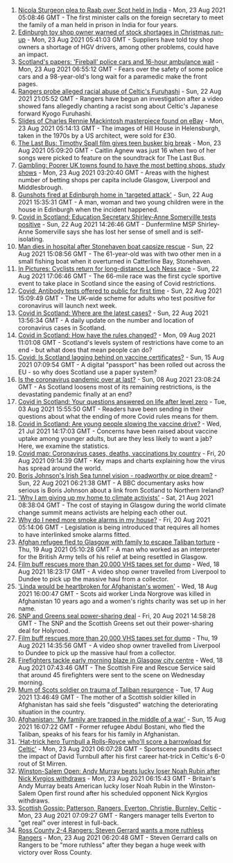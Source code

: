 1. [Nicola Sturgeon plea to Raab over Scot held in India](https://www.bbc.co.uk/news/uk-scotland-58272701) - Mon, 23 Aug 2021 05:08:46 GMT - The first minister calls on the foreign secretary to meet the family of a man held in prison in India for four years.
2. [Edinburgh toy shop owner warned of stock shortages in Christmas run-up](https://www.bbc.co.uk/news/uk-scotland-scotland-business-58299384) - Mon, 23 Aug 2021 05:41:03 GMT - Suppliers have told toy shop owners a shortage of HGV drivers, among other problems, could have an impact.
3. [Scotland's papers: 'Fireball' police cars and 16-hour ambulance wait](https://www.bbc.co.uk/news/uk-scotland-58302388) - Mon, 23 Aug 2021 06:55:12 GMT - Fears over the safety of some police cars and a 98-year-old's long wait for a paramedic make the front pages.
4. [Rangers probe alleged racial abuse of Celtic's Furuhashi](https://www.bbc.co.uk/news/uk-scotland-glasgow-west-58300455) - Sun, 22 Aug 2021 21:05:52 GMT - Rangers have begun an investigation after a video showed fans allegedly chanting a racist song about Celtic's Japanese forward Kyogo Furuhashi.
5. [Slides of Charles Rennie Mackintosh masterpiece found on eBay](https://www.bbc.co.uk/news/uk-scotland-glasgow-west-58297073) - Mon, 23 Aug 2021 05:14:13 GMT - The images of Hill House in Helensburgh, taken in the 1970s by a US architect, were sold for £30.
6. [The Last Bus: Timothy Spall film gives teen busker big break](https://www.bbc.co.uk/news/uk-scotland-58297986) - Mon, 23 Aug 2021 05:09:20 GMT - Caitlin Agnew was just 16 when two of her songs were picked to feature on the soundtrack for The Last Bus.
7. [Gambling: Poorer UK towns found to have the most betting shops, study shows](https://www.bbc.co.uk/news/business-58300899) - Mon, 23 Aug 2021 03:20:40 GMT - Areas with the highest number of betting shops per capita include Glasgow, Liverpool and Middlesbrough.
8. [Gunshots fired at Edinburgh home in 'targeted attack'](https://www.bbc.co.uk/news/uk-scotland-edinburgh-east-fife-58297984) - Sun, 22 Aug 2021 15:35:31 GMT - A man, woman and two young children were in the house in Edinburgh when the incident happened.
9. [Covid in Scotland: Education Secretary Shirley-Anne Somerville tests positive](https://www.bbc.co.uk/news/uk-scotland-scotland-politics-58299376) - Sun, 22 Aug 2021 14:26:46 GMT - Dunfermline MSP Shirley-Anne Somerville says she has lost her sense of smell and is self-isolating.
10. [Man dies in hospital after Stonehaven boat capsize rescue](https://www.bbc.co.uk/news/uk-scotland-north-east-orkney-shetland-58299011) - Sun, 22 Aug 2021 15:08:56 GMT - The 61-year-old was with two other men in a small fishing boat when it overturned in Catterline Bay, Stonehaven.
11. [In Pictures: Cyclists return for long-distance Loch Ness race](https://www.bbc.co.uk/news/uk-scotland-highlands-islands-58299528) - Sun, 22 Aug 2021 17:06:46 GMT - The 66-mile race was the first cycle sportive event to take place in Scotland since the easing of Covid restrictions.
12. [Covid: Antibody tests offered to public for first time](https://www.bbc.co.uk/news/uk-58293249) - Sun, 22 Aug 2021 15:09:49 GMT - The UK-wide scheme for adults who test positive for coronavirus will launch next week.
13. [Covid in Scotland: Where are the latest cases?](https://www.bbc.co.uk/news/uk-scotland-53511877) - Sun, 22 Aug 2021 13:56:34 GMT - A daily update on the number and location of coronavirus cases in Scotland.
14. [Covid in Scotland: How have the rules changed?](https://www.bbc.co.uk/news/uk-scotland-53166816) - Mon, 09 Aug 2021 11:01:08 GMT - Scotland's levels system of restrictions have come to an end - but what does that mean people can do?
15. [Covid: Is Scotland lagging behind on vaccine certificates?](https://www.bbc.co.uk/news/uk-scotland-57519070) - Sun, 15 Aug 2021 07:09:54 GMT - A digital "passport" has been rolled out across the EU - so why does Scotland use a paper system?
16. [Is the coronavirus pandemic over at last?](https://www.bbc.co.uk/news/uk-scotland-58112939) - Sun, 08 Aug 2021 23:08:24 GMT - As Scotland loosens most of its remaining restrictions, is the devastating pandemic finally at an end?
17. [Covid in Scotland: Your questions answered on life after level zero](https://www.bbc.co.uk/news/uk-scotland-58071989) - Tue, 03 Aug 2021 15:55:50 GMT - Readers have been sending in their questions about what the ending of more Covid rules means for them.
18. [Covid in Scotland: Are young people slowing the vaccine drive?](https://www.bbc.co.uk/news/uk-scotland-57915106) - Wed, 21 Jul 2021 14:17:03 GMT - Concerns have been raised about vaccine uptake among younger adults, but are they less likely to want a jab? Here, we examine the statistics.
19. [Covid map: Coronavirus cases, deaths, vaccinations by country](https://www.bbc.co.uk/news/world-51235105) - Fri, 20 Aug 2021 09:14:39 GMT - Key maps and charts explaining how the virus has spread around the world.
20. [Boris Johnson's Irish Sea tunnel vision - roadworthy or pipe dream?](https://www.bbc.co.uk/news/uk-northern-ireland-58269437) - Sun, 22 Aug 2021 06:21:38 GMT - A BBC documentary asks how serious is Boris Johnson about a link from Scotland to Northern Ireland?
21. ['Why I am giving up my home to climate activists'](https://www.bbc.co.uk/news/uk-scotland-58279470) - Sat, 21 Aug 2021 08:38:04 GMT - The cost of staying in Glasgow during the world climate change summit means activists are helping each other out.
22. [Why do I need more smoke alarms in my house?](https://www.bbc.co.uk/news/uk-scotland-58268855) - Fri, 20 Aug 2021 05:14:06 GMT - Legislation is being introduced that requires all homes to have interlinked smoke alarms fitted.
23. [Afghan refugee fled to Glasgow with family to escape Taliban torture](https://www.bbc.co.uk/news/uk-scotland-58256884) - Thu, 19 Aug 2021 05:10:28 GMT - A man who worked as an interpreter for the British Army tells of his relief at being resettled in Glasgow.
24. [Film buff rescues more than 20,000 VHS tapes set for dump](https://www.bbc.co.uk/news/uk-scotland-tayside-central-58261702) - Wed, 18 Aug 2021 18:23:17 GMT - A video shop owner travelled from Liverpool to Dundee to pick up the massive haul from a collector.
25. ['Linda would be heartbroken for Afghanistan's women'](https://www.bbc.co.uk/news/uk-scotland-highlands-islands-58256706) - Wed, 18 Aug 2021 16:00:47 GMT - Scots aid worker Linda Norgrove was killed in Afghanistan 10 years ago and a women's rights charity was set up in her name.
26. [SNP and Greens seal power-sharing deal](https://www.bbc.co.uk/news/uk-scotland-58281867) - Fri, 20 Aug 2021 14:58:28 GMT - The SNP and the Scottish Greens set out their power-sharing deal for Holyrood.
27. [Film buff rescues more than 20,000 VHS tapes set for dump](https://www.bbc.co.uk/news/uk-scotland-tayside-central-58273051) - Thu, 19 Aug 2021 14:35:56 GMT - A video shop owner travelled from Liverpool to Dundee to pick up the massive haul from a collector.
28. [Firefighters tackle early morning blaze in Glasgow city centre](https://www.bbc.co.uk/news/uk-scotland-58255126) - Wed, 18 Aug 2021 07:43:46 GMT - The Scottish Fire and Rescue Service said that around 45 firefighters were sent to the scene on Wednesday morning.
29. [Mum of Scots soldier on trauma of Taliban resurgence](https://www.bbc.co.uk/news/uk-scotland-58247951) - Tue, 17 Aug 2021 13:46:49 GMT - The mother of a Scottish soldier killed in Afghanistan has said she feels "disgusted" watching the deteriorating situation in the country.
30. [Afghanistan: ‘My family are trapped in the middle of a war’](https://www.bbc.co.uk/news/uk-scotland-58224887) - Sun, 15 Aug 2021 16:07:22 GMT - Former refugee Abdul Bostani, who fled the Taliban, speaks of his fears for his family in Afghanistan.
31. ['Hat-trick hero Turnbull a Rolls-Royce who'll score a barrowload for Celtic'](https://www.bbc.co.uk/sport/av/football/58298351) - Mon, 23 Aug 2021 06:07:28 GMT - Sportscene pundits dissect the impact of David Turnbull after his first career hat-trick in Celtic's 6-0 rout of St Mirren.
32. [Winston-Salem Open: Andy Murray beats lucky loser Noah Rubin after Nick Kyrgios withdraws](https://www.bbc.co.uk/sport/tennis/58302495) - Mon, 23 Aug 2021 06:15:43 GMT - Britain's Andy Murray beats American lucky loser Noah Rubin in the Winston-Salem Open first round after his scheduled opponent Nick Kyrgios withdraws.
33. [Scottish Gossip: Patterson, Rangers, Everton, Christie, Burnley, Celtic](https://www.bbc.co.uk/sport/football/58303023) - Mon, 23 Aug 2021 07:09:27 GMT - Rangers manager tells Everton to "get real" over interest in full-back.
34. [Ross County 2-4 Rangers: Steven Gerrard wants a more ruthless Rangers](https://www.bbc.co.uk/sport/football/58215750) - Mon, 23 Aug 2021 06:20:48 GMT - Steven Gerrard calls on Rangers to be "more ruthless" after they began a huge week with victory over Ross County.
